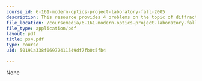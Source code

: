```yaml
---
course_id: 6-161-modern-optics-project-laboratory-fall-2005
description: This resource provides 4 problems on the topic of diffraction.
file_location: /coursemedia/6-161-modern-optics-project-laboratory-fall-2005/50191a338f06972411549df7fb0c5fb4_ps4.pdf
file_type: application/pdf
layout: pdf
title: ps4.pdf
type: course
uid: 50191a338f06972411549df7fb0c5fb4

---
```

None